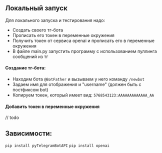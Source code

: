 ## Локальный запуск

Для локального запуска и тестирования надо:
 - Создать своего тг-бота
 - Прописать его токен в переменные окружения
 - Получить токен от сервиса openai и прописать его в переменные окружения
 - В файле main.py запустить программу с использованием пуллинга сообщений из тг


#### Создание тг-бота:

- Находим бота `@BotFather` и вызываем у него команду `/newbot`
- Задаем имя для отображения и "username" (должен быть с постфиксом bot)
- Копируем токен, который имеет вид: `5768543123:AAAAAAAAAAAAA_AA`


#### Добавить токен в переменные окружения
 // todo

## Зависимости:
`pip install pyTelegramBotAPI`
`pip install openai`